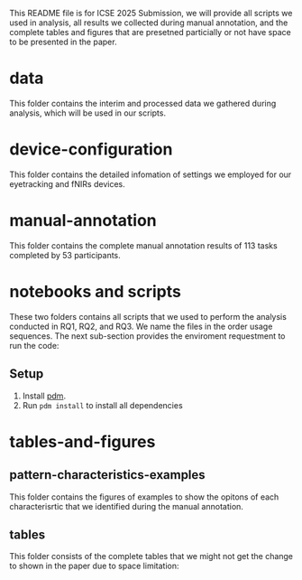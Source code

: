 This README file is for ICSE 2025 Submission, we will provide all scripts we used in analysis, all results we collected during manual annotation, and the complete tables and figures that are presetned particially or not have space to be presented in the paper.

# data
This folder contains the interim and processed data we gathered during analysis, which will be used in our scripts. 

# device-configuration
This folder contains the detailed infomation of settings we employed for our eyetracking and fNIRs devices.

# manual-annotation
This folder contains the complete manual annotation results of 113 tasks completed by 53 participants.

# notebooks and scripts
These two folders contains all scripts that we used to perform the analysis conducted in RQ1, RQ2, and RQ3. We name the files in the order usage sequences. The next sub-section provides the enviroment requestment to run the code:
## Setup
1. Install [pdm](https://pdm.fming.dev/latest/).
2. Run `pdm install` to install all dependencies

# tables-and-figures
## pattern-characteristics-examples
This folder contains the figures of examples to show the opitons of each characterisrtic that we identified during the manual annotation.
## tables
This folder consists of the complete tables that we might not get the change to shown in the paper due to space limitation:




